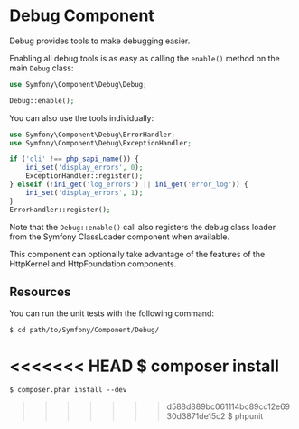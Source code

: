 Debug Component
===============

Debug provides tools to make debugging easier.

Enabling all debug tools is as easy as calling the `enable()` method on the
main `Debug` class:

```php
use Symfony\Component\Debug\Debug;

Debug::enable();
```

You can also use the tools individually:

```php
use Symfony\Component\Debug\ErrorHandler;
use Symfony\Component\Debug\ExceptionHandler;

if ('cli' !== php_sapi_name()) {
    ini_set('display_errors', 0);
    ExceptionHandler::register();
} elseif (!ini_get('log_errors') || ini_get('error_log')) {
    ini_set('display_errors', 1);
}
ErrorHandler::register();
```

Note that the `Debug::enable()` call also registers the debug class loader
from the Symfony ClassLoader component when available.

This component can optionally take advantage of the features of the HttpKernel
and HttpFoundation components.

Resources
---------

You can run the unit tests with the following command:

    $ cd path/to/Symfony/Component/Debug/
<<<<<<< HEAD
    $ composer install
=======
    $ composer.phar install --dev
>>>>>>> d588d889bc061114bc89cc12e6930d3871de15c2
    $ phpunit

